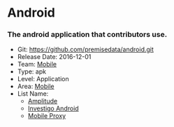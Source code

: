 # Android
### The android application that contributors use.
* Git: https://github.com/premisedata/android.git
* Release Date: 2016-12-01
* Team: [Mobile](../teams/mobile.md)
* Type: apk
* Level: Application
* Area: [Mobile](../areas/mobile.png)
* List Name:
  * [Amplitude](amplitude.md)
  * [Investigo Android](investigo-android.md)
  * [Mobile Proxy](mobile-proxy.md)
